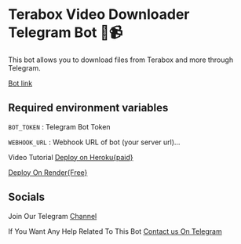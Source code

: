 # Terabox Video Downloader Telegram Bot 🤖📹

This bot allows you to download files from Terabox and more through Telegram.

[Bot link](https://t.me/terabox_downloader_robot)

## Required environment variables
 `BOT_TOKEN` : Telegram Bot Token

 `WEBHOOK_URL` : Webhook URL of bot (your server url)...

Video Tutorial 
[Deploy on Heroku{paid}](https://youtu.be/KECEaNLRP2Q?si=4Ml3y_ikoxwT0qDG)

[Deploy On Render{Free}](https://youtu.be/Fs2jUph5VFE)


## Socials 
Join Our Telegram [Channel](https://telegram.dog/jujutsukaisenaimbot)

If You Want Any Help Related To This Bot [Contact us On Telegram](https://telegram.dog/Armanidrisi_bot)
